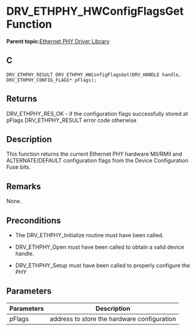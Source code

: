 # DRV\_ETHPHY\_HWConfigFlagsGet Function

**Parent topic:**[Ethernet PHY Driver Library](GUID-F4DF749A-0F8C-4482-8661-C005A0BE0CF4.md)

## C

```
DRV_ETHPHY_RESULT DRV_ETHPHY_HWConfigFlagsGet(DRV_HANDLE handle, DRV_ETHPHY_CONFIG_FLAGS* pFlags); 
```

## Returns

DRV\_ETHPHY\_RES\_OK - if the configuration flags successfully stored at pFlags DRV\_ETHPHY\_RESULT error code otherwise

## Description

This function returns the current Ethernet PHY hardware MII/RMII and ALTERNATE/DEFAULT configuration flags from the Device Configuration Fuse bits.

## Remarks

None.

## Preconditions

-   The DRV\_ETHPHY\_Initialize routine must have been called.

-   DRV\_ETHPHY\_Open must have been called to obtain a valid device handle.

-   DRV\_ETHPHY\_Setup must have been called to properly configure the PHY


## Parameters

|Parameters|Description|
|----------|-----------|
|pFlags|address to store the hardware configuration|


